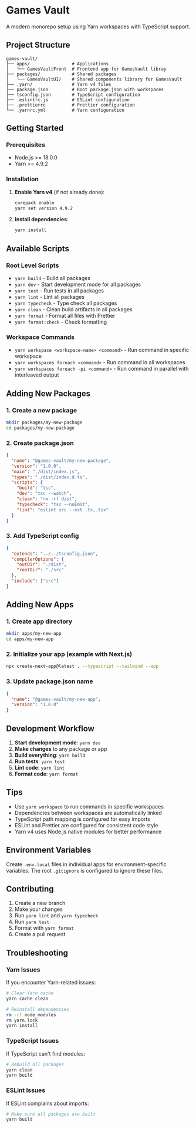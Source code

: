 # Games Vault

A modern monorepo setup using Yarn workspaces with TypeScript support.

## Project Structure

```
games-vault/
├── apps/                # Applications
│   └── GamesVaultFront  # Frontend app for GamesVault libray
├── packages/            # Shared packages
│   └── GamesVaultUI/    # Shared components library for GamesVault
├── .yarn/               # Yarn v4 files
├── package.json         # Root package.json with workspaces
├── tsconfig.json        # TypeScript configuration
├── .eslintrc.js         # ESLint configuration
├── .prettierrc          # Prettier configuration
└── .yarnrc.yml          # Yarn configuration
```

## Getting Started

### Prerequisites

- Node.js >= 18.0.0
- Yarn >= 4.9.2

### Installation

1. **Enable Yarn v4** (if not already done):

   ```bash
   corepack enable
   yarn set version 4.9.2
   ```

2. **Install dependencies**:
   ```bash
   yarn install
   ```

## Available Scripts

### Root Level Scripts

- `yarn build` - Build all packages
- `yarn dev` - Start development mode for all packages
- `yarn test` - Run tests in all packages
- `yarn lint` - Lint all packages
- `yarn typecheck` - Type check all packages
- `yarn clean` - Clean build artifacts in all packages
- `yarn format` - Format all files with Prettier
- `yarn format:check` - Check formatting

### Workspace Commands

- `yarn workspace <workspace-name> <command>` - Run command in specific workspace
- `yarn workspaces foreach <command>` - Run command in all workspaces
- `yarn workspaces foreach -pi <command>` - Run command in parallel with interleaved output

## Adding New Packages

### 1. Create a new package

```bash
mkdir packages/my-new-package
cd packages/my-new-package
```

### 2. Create package.json

```json
{
  "name": "@games-vault/my-new-package",
  "version": "1.0.0",
  "main": "./dist/index.js",
  "types": "./dist/index.d.ts",
  "scripts": {
    "build": "tsc",
    "dev": "tsc --watch",
    "clean": "rm -rf dist",
    "typecheck": "tsc --noEmit",
    "lint": "eslint src --ext .ts,.tsx"
  }
}
```

### 3. Add TypeScript config

```json
{
  "extends": "../../tsconfig.json",
  "compilerOptions": {
    "outDir": "./dist",
    "rootDir": "./src"
  },
  "include": ["src"]
}
```

## Adding New Apps

### 1. Create app directory

```bash
mkdir apps/my-new-app
cd apps/my-new-app
```

### 2. Initialize your app (example with Next.js)

```bash
npx create-next-app@latest . --typescript --tailwind --app
```

### 3. Update package.json name

```json
{
  "name": "@games-vault/my-new-app",
  "version": "1.0.0"
}
```

## Development Workflow

1. **Start development mode**: `yarn dev`
2. **Make changes** to any package or app
3. **Build everything**: `yarn build`
4. **Run tests**: `yarn test`
5. **Lint code**: `yarn lint`
6. **Format code**: `yarn format`

## Tips

- Use `yarn workspace` to run commands in specific workspaces
- Dependencies between workspaces are automatically linked
- TypeScript path mapping is configured for easy imports
- ESLint and Prettier are configured for consistent code style
- Yarn v4 uses Node.js native modules for better performance

## Environment Variables

Create `.env.local` files in individual apps for environment-specific variables. The root `.gitignore` is configured to ignore these files.

## Contributing

1. Create a new branch
2. Make your changes
3. Run `yarn lint` and `yarn typecheck`
4. Run `yarn test`
5. Format with `yarn format`
6. Create a pull request

## Troubleshooting

### Yarn Issues

If you encounter Yarn-related issues:

```bash
# Clear Yarn cache
yarn cache clean

# Reinstall dependencies
rm -rf node_modules
rm yarn.lock
yarn install
```

### TypeScript Issues

If TypeScript can't find modules:

```bash
# Rebuild all packages
yarn clean
yarn build
```

### ESLint Issues

If ESLint complains about imports:

```bash
# Make sure all packages are built
yarn build
```
